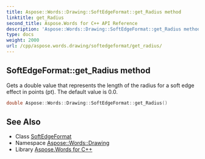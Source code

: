 ```yaml
---
title: Aspose::Words::Drawing::SoftEdgeFormat::get_Radius method
linktitle: get_Radius
second_title: Aspose.Words for C++ API Reference
description: 'Aspose::Words::Drawing::SoftEdgeFormat::get_Radius method. Gets a double value that represents the length of the radius for a soft edge effect in points (pt). The default value is 0.0 in C++.'
type: docs
weight: 2000
url: /cpp/aspose.words.drawing/softedgeformat/get_radius/
---
```

## SoftEdgeFormat::get_Radius method


Gets a double value that represents the length of the radius for a soft edge effect in points (pt). The default value is 0.0.

```cpp
double Aspose::Words::Drawing::SoftEdgeFormat::get_Radius()
```

## See Also

* Class [SoftEdgeFormat](../)
* Namespace [Aspose::Words::Drawing](../../)
* Library [Aspose.Words for C++](../../../)
